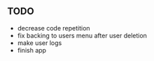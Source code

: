 ## TODO
- decrease code repetition
- fix backing to users menu after user deletion
- make user logs
- finish app